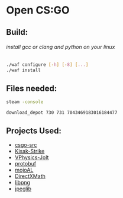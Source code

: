# Open CS:GO

## Build:
###### install gcc or clang and python on your linux
```bash
./waf configure [-h] [-8] [...]
./waf install
```
## Files needed:
```bash
steam -console
```
```
download_depot 730 731 7043469183016184477
```

## Projects Used:
- [csgo-src](https://github.com/SourceSDK2013Ports/csgo-src)
- [Kisak-Strike](https://github.com/SwagSoftware/Kisak-Strike)
- [VPhysics-Jolt](https://github.com/Joshua-Ashton/VPhysics-Jolt)
- [protobuf](https://github.com/protocolbuffers/protobuf)
- [mojoAL](https://icculus.org/mojoAL)
- [DirectXMath](https://github.com/microsoft/DirectXMath)
- [libpng](http://www.libpng.org/pub/png/libpng.html)
- [jpeglib](https://ijg.org)
